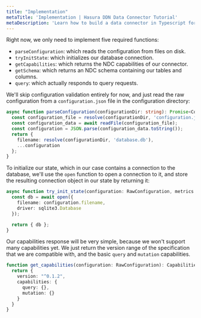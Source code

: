 ```yaml
---
title: "Implementation"
metaTitle: 'Implementation | Hasura DDN Data Connector Tutorial'
metaDescription: 'Learn how to build a data connector in Typescript for Hasura DDN'
---
```


Right now, we only need to implement five required functions:
- `parseConfiguration`: which reads the configuration from files on disk.
- `tryInitState`: which initializes our database connection.
- `getCapabilities`: which returns the NDC capabilities of our connector.
- `getSchema`: which returns an NDC schema containing our tables and columns.
- `query`: which actually responds to query requests.

We'll skip configuration validation entirely for now, and just read the raw configuration from a `configuration.json` 
file in the configuration directory:

[//]: # (TODO: Need to understand what this is)

```typescript
async function parseConfiguration(configurationDir: string): Promise<Configuration> {
  const configuration_file = resolve(configurationDir, 'configuration.json');
  const configuration_data = await readFile(configuration_file);
  const configuration = JSON.parse(configuration_data.toString());
  return {
    filename: resolve(configurationDir, 'database.db'),
    ...configuration
  };
}
```

To initialize our state, which in our case contains a connection to the database, we'll use the `open` function to 
open a connection to it, and store the resulting connection object in our state by returning it:

```typescript
async function try_init_state(configuration: RawConfiguration, metrics: unknown): Promise<State> {
  const db = await open({
    filename: configuration.filename,
    driver: sqlite3.Database
  });

  return { db };
}
```

[//]: # (TODO: Link to the relevant part of the spec)
Our capabilities response will be very simple, because we won't support many capabilities yet. We just return the 
version range of the specification that we are compatible with, and the basic `query` and `mutation` capabilities.

```typescript
function get_capabilities(configuration: RawConfiguration): CapabilitiesResponse {
  return {
    version: "^0.1.2",
    capabilities: {
      query: {},
      mutation: {}
    }
  }
}
```